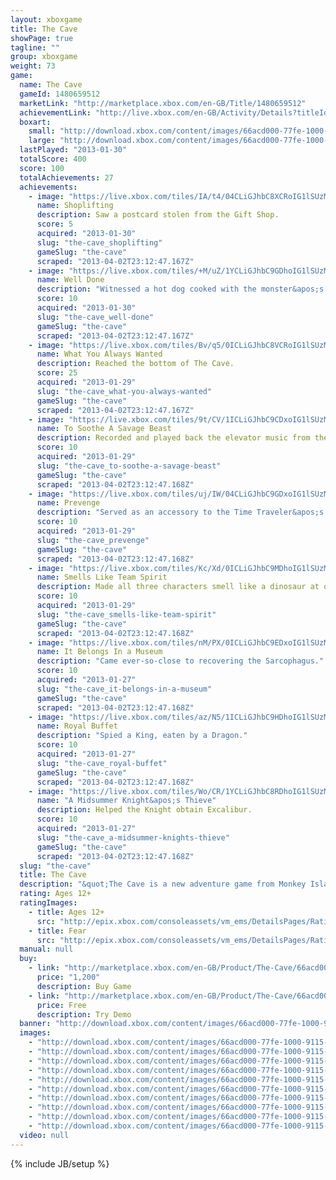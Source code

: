 ```yaml
---
layout: xboxgame
title: The Cave
showPage: true
tagline: ""
group: xboxgame
weight: 73
game: 
  name: The Cave
  gameId: 1480659512
  marketLink: "http://marketplace.xbox.com/en-GB/Title/1480659512"
  achievementLink: "http://live.xbox.com/en-GB/Activity/Details?titleId=1480659512"
  boxart: 
    small: "http://download.xbox.com/content/images/66acd000-77fe-1000-9115-d80258411238/1033/boxartsm.jpg"
    large: "http://download.xbox.com/content/images/66acd000-77fe-1000-9115-d80258411238/1033/boxartlg.jpg"
  lastPlayed: "2013-01-30"
  totalScore: 400
  score: 100
  totalAchievements: 27
  achievements: 
    - image: "https://live.xbox.com/tiles/IA/t4/04CLiGJhbC8XCRoIG1lSUzM4L2FjaC8wLzNjAAAAAOfn5-xXCzw=.jpg"
      name: Shoplifting
      description: Saw a postcard stolen from the Gift Shop.
      score: 5
      acquired: "2013-01-30"
      slug: "the-cave_shoplifting"
      gameSlug: "the-cave"
      scraped: "2013-04-02T23:12:47.167Z"
    - image: "https://live.xbox.com/tiles/+M/uZ/1YCLiGJhbC9GDhoIG1lSUzM4L2FjaC8wLzQyAAAAAOfn5-q2y+Q=.jpg"
      name: Well Done
      description: "Witnessed a hot dog cooked with the monster&apos;s breath."
      score: 10
      acquired: "2013-01-30"
      slug: "the-cave_well-done"
      gameSlug: "the-cave"
      scraped: "2013-04-02T23:12:47.167Z"
    - image: "https://live.xbox.com/tiles/Bv/q5/0ICLiGJhbC8VCRoIG1lSUzM4L2FjaC8wLzNhAAAAAOfn5-+W+ho=.jpg"
      name: What You Always Wanted
      description: Reached the bottom of The Cave.
      score: 25
      acquired: "2013-01-29"
      slug: "the-cave_what-you-always-wanted"
      gameSlug: "the-cave"
      scraped: "2013-04-02T23:12:47.167Z"
    - image: "https://live.xbox.com/tiles/9t/CV/1ICLiGJhbC9CDxoIG1lSUzM4L2FjaC8wLzU2AAAAAOfn5-u60Oo=.jpg"
      name: To Soothe A Savage Beast
      description: Recorded and played back the elevator music from the Zoo food court.
      score: 10
      acquired: "2013-01-29"
      slug: "the-cave_to-soothe-a-savage-beast"
      gameSlug: "the-cave"
      scraped: "2013-04-02T23:12:47.168Z"
    - image: "https://live.xbox.com/tiles/uj/IW/04CLiGJhbC9GDxoIG1lSUzM4L2FjaC8wLzUyAAAAAOfn5-w5MqY=.jpg"
      name: Prevenge
      description: "Served as an accessory to the Time Traveler&apos;s murder of her enemy&apos;s ancestor."
      score: 10
      acquired: "2013-01-29"
      slug: "the-cave_prevenge"
      gameSlug: "the-cave"
      scraped: "2013-04-02T23:12:47.168Z"
    - image: "https://live.xbox.com/tiles/Kc/Xd/0ICLiGJhbC9MDhoIG1lSUzM4L2FjaC8wLzQ4AAAAAOfn5--yxTU=.jpg"
      name: Smells Like Team Spirit
      description: Made all three characters smell like a dinosaur at once.
      score: 10
      acquired: "2013-01-29"
      slug: "the-cave_smells-like-team-spirit"
      gameSlug: "the-cave"
      scraped: "2013-04-02T23:12:47.168Z"
    - image: "https://live.xbox.com/tiles/nM/PX/0ICLiGJhbC9EDxoIG1lSUzM4L2FjaC8wLzUwAAAAAOfn5--4w4A=.jpg"
      name: It Belongs In a Museum
      description: "Came ever-so-close to recovering the Sarcophagus."
      score: 10
      acquired: "2013-01-27"
      slug: "the-cave_it-belongs-in-a-museum"
      gameSlug: "the-cave"
      scraped: "2013-04-02T23:12:47.168Z"
    - image: "https://live.xbox.com/tiles/az/N5/1ICLiGJhbC9HDhoIG1lSUzM4L2FjaC8wLzQzAAAAAOfn5-tWM3c=.jpg"
      name: Royal Buffet
      description: "Spied a King, eaten by a Dragon."
      score: 10
      acquired: "2013-01-27"
      slug: "the-cave_royal-buffet"
      gameSlug: "the-cave"
      scraped: "2013-04-02T23:12:47.168Z"
    - image: "https://live.xbox.com/tiles/Wo/CR/1YCLiGJhbC8RDhoIG1lSUzM4L2FjaC8wLzRlAAAAAOfn5-q+gEY=.jpg"
      name: "A Midsummer Knight&apos;s Thieve"
      description: Helped the Knight obtain Excalibur.
      score: 10
      acquired: "2013-01-27"
      slug: "the-cave_a-midsummer-knights-thieve"
      gameSlug: "the-cave"
      scraped: "2013-04-02T23:12:47.168Z"
  slug: "the-cave"
  title: The Cave
  description: "&quot;The Cave is a new adventure game from Monkey Island and Maniac Mansion creator Ron Gilbert, and Double Fine Productions, the award-winning studio behind Psychonauts and Br&uuml;tal Legend.  Assemble your team of three from seven unlikely adventurers, each with their own unique personalities and stories, then descend into the mysterious depths to explore locations including a subterranean amusement park and a medieval castle, not to mention a fully armed and ready-to-launch nuclear tipped ICBM. The Cave awaits.&quot;"
  rating: Ages 12+
  ratingImages: 
    - title: Ages 12+
      src: "http://epix.xbox.com/consoleassets/vm_ems/DetailsPages/RatingSystemID/14/default/Values/14003.png"
    - title: Fear
      src: "http://epix.xbox.com/consoleassets/vm_ems/DetailsPages/RatingSystemID/14/default/Descriptors/14003.png"
  manual: null
  buy: 
    - link: "http://marketplace.xbox.com/en-GB/Product/The-Cave/66acd000-77fe-1000-9115-d80258411238?purchase=1&amp;DownloadType=Game"
      price: "1,200"
      description: Buy Game
    - link: "http://marketplace.xbox.com/en-GB/Product/The-Cave/66acd000-77fe-1000-9115-d80258411238?purchase=1&amp;DownloadType=GameDemo"
      price: Free
      description: Try Demo
  banner: "http://download.xbox.com/content/images/66acd000-77fe-1000-9115-d80258411238/1033/banner.png"
  images: 
    - "http://download.xbox.com/content/images/66acd000-77fe-1000-9115-d80258411238/1033/screenlg1.jpg"
    - "http://download.xbox.com/content/images/66acd000-77fe-1000-9115-d80258411238/1033/screenlg2.jpg"
    - "http://download.xbox.com/content/images/66acd000-77fe-1000-9115-d80258411238/1033/screenlg3.jpg"
    - "http://download.xbox.com/content/images/66acd000-77fe-1000-9115-d80258411238/1033/screenlg4.jpg"
    - "http://download.xbox.com/content/images/66acd000-77fe-1000-9115-d80258411238/1033/screenlg5.jpg"
    - "http://download.xbox.com/content/images/66acd000-77fe-1000-9115-d80258411238/1033/screenlg6.jpg"
    - "http://download.xbox.com/content/images/66acd000-77fe-1000-9115-d80258411238/1033/screenlg7.jpg"
    - "http://download.xbox.com/content/images/66acd000-77fe-1000-9115-d80258411238/1033/screenlg8.jpg"
    - "http://download.xbox.com/content/images/66acd000-77fe-1000-9115-d80258411238/1033/screenlg9.jpg"
    - "http://download.xbox.com/content/images/66acd000-77fe-1000-9115-d80258411238/1033/screenlg10.jpg"
  video: null
---
```

{% include JB/setup %}